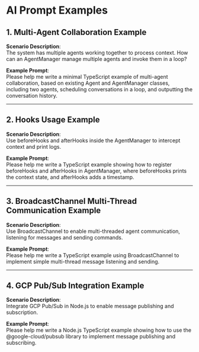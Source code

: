 
# AI Prompt Examples

## 1. Multi-Agent Collaboration Example

**Scenario Description**:  
The system has multiple agents working together to process context. How can an AgentManager manage multiple agents and invoke them in a loop?

**Example Prompt**:  
Please help me write a minimal TypeScript example of multi-agent collaboration, based on existing Agent and AgentManager classes, including two agents, scheduling conversations in a loop, and outputting the conversation history.

---

## 2. Hooks Usage Example

**Scenario Description**:  
Use beforeHooks and afterHooks inside the AgentManager to intercept context and print logs.

**Example Prompt**:  
Please help me write a TypeScript example showing how to register beforeHooks and afterHooks in AgentManager, where beforeHooks prints the context state, and afterHooks adds a timestamp.

---

## 3. BroadcastChannel Multi-Thread Communication Example

**Scenario Description**:  
Use BroadcastChannel to enable multi-threaded agent communication, listening for messages and sending commands.

**Example Prompt**:  
Please help me write a TypeScript example using BroadcastChannel to implement simple multi-thread message listening and sending.

---

## 4. GCP Pub/Sub Integration Example

**Scenario Description**:  
Integrate GCP Pub/Sub in Node.js to enable message publishing and subscription.

**Example Prompt**:  
Please help me write a Node.js TypeScript example showing how to use the @google-cloud/pubsub library to implement message publishing and subscribing.
